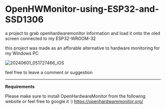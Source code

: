 # OpenHWMonitor-using-ESP32-and-SSD1306
a project to grab openhardwaremonitor information and load it onto the oled screen connected to my ESP32-WROOM-32

this project was made as an afforable alternative to hardware monitoring for my Windows PC

![20240601_051727466_iOS](https://github.com/krobledo/OpenHWMonitor-using-ESP32-and-SSD1306/assets/22754721/bea1cbdd-a525-43a4-b713-f6ea4371b82f)


feel free to leave a comment or suggestion
************************************************************************************************************************

**Requirements**

Please make sure to install OpenHardwareMonitor from the following website or feel free to google it :) 
https://openhardwaremonitor.org/


